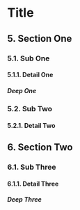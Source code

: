 # Title

## 5. Section One
### 5.1. Sub One
#### 5.1.1. Detail One
##### Deep One

### 5.2. Sub Two
#### 5.2.1. Detail Two

## 6. Section Two
### 6.1. Sub Three
#### 6.1.1. Detail Three
##### Deep Three
